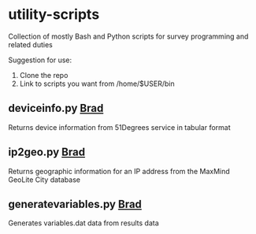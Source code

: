 # utility-scripts
Collection of mostly Bash and Python scripts for survey programming and related duties

Suggestion for use:  
1. Clone the repo  
2. Link to scripts you want from /home/$USER/bin

## deviceinfo.py [Brad](https://github.com/bradleydecipher)
Returns device information from 51Degrees service in tabular format

## ip2geo.py [Brad](https://github.com/bradleydecipher)
Returns geographic information for an IP address from the MaxMind GeoLite City database

## generatevariables.py [Brad](https://github.com/bradleydecipher)
Generates variables.dat data from results data

